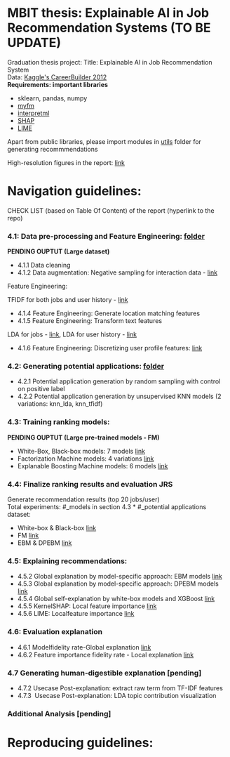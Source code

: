 # MBIT thesis: Explainable AI in Job Recommendation Systems (TO BE UPDATE)
Graduation thesis project: Title: Explainable AI in Job Recommendation System <br>
Data: [Kaggle's CareerBuilder 2012](https://www.kaggle.com/c/job-recommendation) <br>
**Requirements: important libraries**

- sklearn, pandas, numpy
- [myfm](https://myfm.readthedocs.io/en/stable/)
- [interpretml](https://interpret.ml/docs/getting-started)
- [SHAP](https://shap-lrjball.readthedocs.io/en/latest/index.html)
- [LIME](https://lime-ml.readthedocs.io/en/latest/)

Apart from public libraries, please import modules in [utils](https://github.com/anhtth16/ut_mbit_thesis/tree/main/utils) folder for generating recommmendations

High-resolution figures in the report: [link](https://github.com/anhtth16/ut_mbit_thesis/tree/main/figures_overleaf)

# Navigation guidelines:

CHECK LIST (based on Table Of Content) of the report (hyperlink to the repo)
### 4.1: Data pre-processing and Feature Engineering: [folder](https://github.com/anhtth16/ut_mbit_thesis/tree/main/nb_data_prep)
**PENDING OUPTUT (Large dataset)**

- 4.1.1 Data cleaning 
- 4.1.2 Data augmentation: Negative sampling for interaction data - [link](https://github.com/anhtth16/ut_mbit_thesis/blob/main/nb_data_prep/negative_sampling.ipynb)

Feature Engineering:

TFIDF for both jobs and user history - [link](https://github.com/anhtth16/ut_mbit_thesis/blob/main/nb_data_prep/feature_engineering_tfidf.ipynb) 

- 4.1.4 Feature Engineering: Generate location matching features 
- 4.1.5 Feature Engineering: Transform text features

LDA for jobs - [link](https://github.com/anhtth16/ut_mbit_thesis/blob/main/nb_data_prep/lda_jobs.ipynb), LDA for user history - [link](https://github.com/anhtth16/ut_mbit_thesis/blob/main/nb_data_prep/lda_users.ipynb)

- 4.1.6 Feature Engineering: Discretizing user profile features: [link](https://github.com/anhtth16/ut_mbit_thesis/blob/main/nb_data_prep/discretize_data.ipynb)

### 4.2: Generating potential applications: [folder](https://github.com/anhtth16/ut_mbit_thesis/tree/main/nb_ranking_data)

- 4.2.1 Potential application generation by random sampling with control on positive label
- 4.2.2 Potential application generation by unsupervised KNN models (2 variations: knn\_lda, knn\_tfidf)

### 4.3: Training ranking models:
**PENDING OUPTUT (Large pre-trained models - FM)**

- White-Box, Black-box models: 7 models [link](https://github.com/anhtth16/ut_mbit_thesis/tree/main/nb_baseline_tabular)
- Factorization Machine models: 4 variations [link](https://github.com/anhtth16/ut_mbit_thesis/tree/main/nb_myfm)
- Explanable Boosting Machine models: 6 models [link](https://github.com/anhtth16/ut_mbit_thesis/tree/main/xai_recsys)

### 4.4: Finalize ranking results and evaluation JRS
Generate recommendation results (top 20 jobs/user) <br>
Total experiments: \#_models in section 4.3 * \#_potential applications dataset:

- White-box & Black-box [link](https://github.com/anhtth16/ut_mbit_thesis/tree/main/nb_recsys_tabular)
- FM [link](https://github.com/anhtth16/ut_mbit_thesis/tree/main/nb_recsys_fm)
- EBM & DPEBM [link](https://github.com/anhtth16/ut_mbit_thesis/tree/main/nb_recsys_ebm)

### 4.5: Explaining recommendations:
- 4.5.2 Global explanation by model-specific approach: EBM models [link](https://github.com/anhtth16/ut_mbit_thesis/tree/main/nb_self_explanation)
- 4.5.3 Global explanation by model-specific approach: DPEBM models [link](https://github.com/anhtth16/ut_mbit_thesis/tree/main/nb_self_explanation)
- 4.5.4 Global self-explanation by white-box models and XGBoost [link](https://github.com/anhtth16/ut_mbit_thesis/tree/main/nb_self_explanation)
- 4.5.5 KernelSHAP: Local feature importance [link](https://github.com/anhtth16/ut_mbit_thesis/tree/main/xai_posthoc)
- 4.5.6 LIME: Localfeature importance [link](https://github.com/anhtth16/ut_mbit_thesis/tree/main/xai_posthoc)

### 4.6: Evaluation explanation

- 4.6.1 Modelfidelity rate-Global explanation [link](https://github.com/anhtth16/ut_mbit_thesis/tree/main/nb_xai_fidelity)
- 4.6.2 Feature importance fidelity rate - Local explanation  [link](https://github.com/anhtth16/ut_mbit_thesis/tree/main/nb_xai_fidelity)

### 4.7 Generating human-digestible explanation [pending]
- 4.7.2 Usecase Post-explanation: extract raw term from TF-IDF features
- 4.7.3  Usecase Post-explanation: LDA topic contribution visualization

### Additional Analysis [pending]

# Reproducing guidelines:
